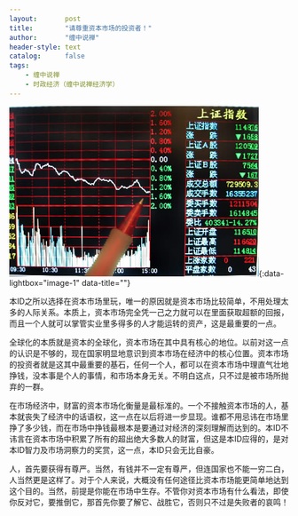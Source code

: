 ```yaml
---
layout:       post
title:        "请尊重资本市场的投资者！"
author:       "缠中说禅"
header-style: text
catalog:      false
tags:
    - 缠中说禅
    - 时政经济（缠中说禅经济学）
---
```


[![](/img/czsc/20060718-0237.png)](/img/czsc/20060718-0237.png){:data-lightbox="image-1" data-title=""}



本ID之所以选择在资本市场里玩，唯一的原因就是资本市场比较简单，不用处理太多的人际关系。本质上，资本市场完全凭一己之力就可以在里面获取超额的回报，而且一个人就可以掌管实业里多得多的人才能运转的资产，这是最重要的一点。



全球化的本质就是资本的全球化，资本市场在其中具有核心的地位。以前对这一点的认识是不够的，现在国家明显地意识到资本市场在经济中的核心位置。资本市场的投资者就是这其中最重要的基石，任何一个人，都可以在资本市场中理直气壮地挣钱，没本事是个人的事情，和市场本身无关。不明白这点，只不过是被市场所抛弃的一群。



在市场经济中，财富的资本市场化衡量是最标准的。一个不接触资本市场的人，基本就丧失了经济中的话语权，这一点在以后将进一步显现。谁都不用忌讳在市场里挣了多少钱，而在市场中挣钱最根本是要通过对经济的深刻理解而达到的。本ID不讳言在资本市场中积累了所有的超出绝大多数人的财富，但这是本ID应得的，是对本ID智力及市场洞察力的奖赏，这一点，本ID只会无比自豪。



人，首先要获得有尊严。当然，有钱并不一定有尊严，但连国家也不能一穷二白，人当然更是这样了。对于个人来说，大概没有任何途径比资本市场能更简单地达到这个目的。当然，前提是你能在市场中生存。不管你对资本市场有什么看法，即使你反对它，要推倒它，那首先你要了解它、战胜它，否则只不过是失败者的哀鸣！
